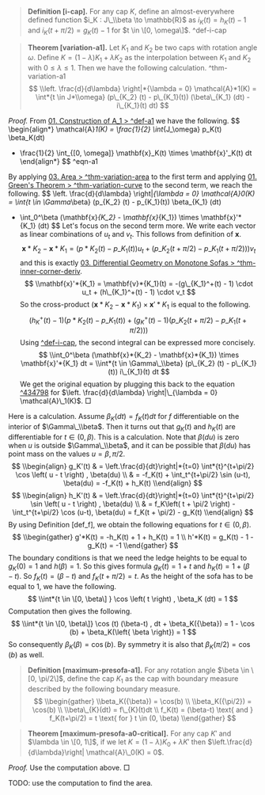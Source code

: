 
 > 
 > **Definition \[i-cap\].** For any cap $K$, define an almost-everywhere defined function $i_K : J\_\\beta \to \mathbb{R}$ as $i_K(t) = h_K(t) - 1$ and $i_K(t + \pi / 2) = g_K(t) - 1$ for $t \in \[0, \omega\]$. ^def-i-cap

 > 
 > **Theorem \[variation-a1\].** Let $K_1$ and $K_2$ be two caps with rotation angle $\omega$. Define $K= (1-\lambda)K_1 + \lambda K_2$ as the interpolation between $K_1$ and $K_2$ with $0 \leq \lambda \leq 1$. Then we have the following calculation. ^thm-variation-a1
 > $$
 > \\left. \frac{d}{d\lambda} \right|*{\lambda = 0} \mathcal{A}*1(K)
 > = \int*{t \in J*\\omega} (p\_{K_2} (t) - p\_{K_1}(t)) (\beta\_{K_1} (dt) - i\_{K_1}(t) dt)
 > $$

*Proof.* From [01. Construction of A_1 > ^def-a1](01.%20Construction%20of%20A_1.md#def-a1) we have the following.
$$
\\begin{align\*}
\\mathcal{A}*1(K) = \frac{1}{2} \int*{J\_\\omega} p_K(t) \beta_K(dt)

* \\frac{1}{2} \int\_{\[0, \omega\]} \mathbf{x}\_K(t) \times \mathbf{x}'\_K(t) dt
  \\end{align\*}
  $$
  ^eqn-a1

By applying [03. Area > ^thm-variation-area](../A1.%20Theory%20of%20Convex%20Curves%20and%20Bodies/03.%20Area.md#thm-variation-area) to the first term and applying [01. Green's Theorem > ^thm-variation-curve](../A2.%20Generalized%20Green's%20Theorem/01.%20Green's%20Theorem.md#thm-variation-curve) to the second term, we reach the following.
$$
\\left. \frac{d}{d\lambda} \right|*{\lambda = 0} \mathcal{A}*0(K)
= \int*{t \in \Gamma*\\beta} (p\_{K_2} (t) - p\_{K_1}(t)) \beta\_{K_1} (dt)

* \\int_0^\beta (\mathbf{x}*{K_2} - \mathbf{x}*{K_1}) \times \mathbf{x}'*{K_1} (dt)
  $$
  Let's focus on the second term more. We write each vector as linear combinations of $u_t$ and $v_t$.
  This follows from definition of $\mathbf{x}$.
  $$\mathbf{x}*{K_2} - \mathbf{x}*{K_1} = (p*{K_2} (t) - p\_{K_1} (t)) u_t + 
  (p\_{K_2} (t + \pi / 2) - p\_{K_1} (t + \pi / 2))) v_t$$
  and this is exactly [03. Differential Geometry on Monotone Sofas > ^thm-inner-corner-deriv](../02.%20Monotone%20Sofas/03.%20Differential%20Geometry%20on%20Monotone%20Sofas.md#thm-inner-corner-deriv).
  $$
  \\mathbf{x}'*{K_1} = \mathbf{v}*{K_1}(t) = -(g\_{K_1}^+(t) - 1) \cdot u_t + (h\_{K_1}^+(t) - 1) \cdot v_t
  $$
  So the cross-product $(\mathbf{x}*{K_2} - \mathbf{x}*{K_1}) \times \mathbf{x}'*{K_1}$ is equal to the following.
  $$
  (h_K^+(t) - 1) (p*{K_2} (t) - p\_{K_1} (t)) + (g_K^+(t) - 1) (p\_{K_2} (t + \pi / 2) - p\_{K_1} (t + \pi / 2)))
  $$
  Using [^def-i-cap](02.%20Calculus%20of%20Variation%20on%20A_1.md#def-i-cap), the second integral can be expressed more concisely.
  $$
  \\int_0^\beta (\mathbf{x}*{K_2} - \mathbf{x}*{K_1}) \times \mathbf{x}'*{K_1} dt = 
  \\int*{t \in \Gamma\_\\beta} (p\_{K_2} (t) - p\_{K_1}(t)) i\_{K_1}(t) dt
  $$
  We get the original equation by plugging this back to the equation [^434798](02.%20Calculus%20of%20Variation%20on%20A_1.md#434798) for $\left. \frac{d}{d\lambda} \right|\_{\lambda = 0} \mathcal{A}\_1(K)$. □

Here is a calculation. Assume $\beta_K(dt) = f_K(t)dt$ for $f$ differentiable on the interior of $\Gamma\_\\beta$. Then it turns out that $g_K(t)$ and $h_K(t)$ are differentiable for $t \in (0, \beta)$. This is a calculation. Note that $\beta(du)$ is zero when $u$ is outside $\Gamma\_\\beta$, and it can be possible that $\beta(du)$ has point mass on the values $u = \beta, \pi/2$.
$$
\\begin{align}
g_K'(t) & = \left.\frac{d}{dt}\right|*{t=0} \int*{t}^{t+\pi/2} \cos \left( u - t \right) , \beta(du) \\
& = -f_K(t) + \int_t^{t+\pi/2} \sin (u-t), \beta(du) = -f_K(t) + h_K(t) 
\\end{align}
$$
$$
\\begin{align}
h_K'(t) & = \left.\frac{d}{dt}\right|*{t=0} \int*{t}^{t+\pi/2} \sin \left( u - t \right) , \beta(du) \\
& = f_K\left( t + \pi/2 \right) - \int_t^{t+\pi/2} \cos (u-t), \beta(du) = f_K(t + \pi/2) - g_K(t)
\\end{align}
$$
By using Definition \[def_f\], we obtain the following equations for $t \in (0, \beta)$.
$$
\\begin{gather}
g'*K(t) = -h_K(t) + 1 + h_K(t) = 1 \\
h'*K(t) = g_K(t) - 1 - g_K(t) = -1
\\end{gather}
$$
The boundary conditions is that we need the ledge heights to be equal to $g_K(0)=1$ and $h(\beta)=1$. So this gives formula $g_K(t) = 1 + t$ and $h_K(t) = 1 + (\beta-t)$. So $f_K(t) = (\beta-t)$ and $f_K(t+\pi/2) = t$.
As the height of the sofa has to be equal to 1, we have the following.
$$
\\int*{t \in \[0, \beta\] } \cos \left( t \right) , \beta_K (dt) = 1
$$
Computation then gives the following.
$$
\\int*{t \in \[0, \beta\]} \cos (t) (\beta-t) , dt + \beta_K({\beta}) = 1 - \cos (b) + \beta_K(\left{ \beta \right}) = 1
$$
So consequently $\beta_K({\beta}) = \cos(b)$. By symmetry it is also that $\beta_K({\pi/2}) = \cos(b)$ as well.

 > 
 > **Definition \[maximum-presofa-a1\].** For any rotation angle $\beta \in \[0, \pi/2\]$, define the cap $K_1$ as the cap with boundary measure described by the following boundary measure.
 > $$
 > \\begin{gather}
 > \\beta_K({\beta}) = \cos(b) \\
 > \\beta_K({\pi/2}) = \cos(b) \\
 > \\beta\_{K}(dt) = f\_{K}(t)dt \\
 > f_K(t) = (\beta-t) \text{ and } f_K(t+\pi/2) = t \text{ for } t \in (0, \beta)
 > \\end{gather}
 > $$

 > 
 > **Theorem \[maximum-presofa-a0-critical\].** For any cap $K'$ and $\lambda \in \[0, 1\]$, if we let $K = (1-\lambda) K_0 + \lambda K'$ then $\left.\frac{d}{d\lambda}\right| \mathcal{A}\_0(K) = 0$. 

*Proof.* Use the computation above. □

TODO: use the computation to find the area.

